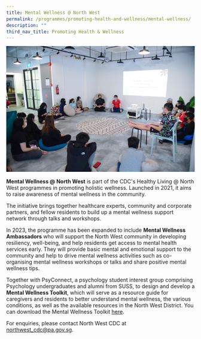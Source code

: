 ```yaml
---
title: Mental Wellness @ North West
permalink: /programmes/promoting-health-and-wellness/mental-wellness/
description: ""
third_nav_title: Promoting Health & Wellness
---
```

<meta name="description" content="Mental Wellness @ North West">

![](/images/Programmes/Promoting%20Health%20and%20Wellness/IMG026.jpg)

**Mental Wellness @ North West** is part of the CDC's Healthy Living @ North West programmes in promoting holistic wellness. Launched in 2021, it aims to raise awareness of mental wellness in the community.  
  
The initiative brings together healthcare experts, community and corporate partners, and fellow residents to build up a mental wellness support network through talks and workshops.

In 2023, the programme has been expanded to include **Mental Wellness Ambassadors** who will support the North West community in developing resiliency, well-being, and help residents get access to mental health services early. They will provide basic mental and emotional support to the community and help to drive mental wellness activities such as co-organising mental wellness workshops or talks and share positive mental wellness tips.

Together with PsyConnect, a psychology student interest group comprising Psychology undergraduates and alumni from SUSS, to design and develop a **Mental Wellness Toolkit**, which will serve as a resource guide for caregivers and residents to better understand mental wellness, the various conditions, as well as the available resources in the North West District. You can download the Mental Wellness Toolkit [here](/files/FA_NWCDC_MentalHealthToolkit.pdf).

 For enquiries, please contact North West CDC at [northwest\_cdc@pa.gov.sg](mailto:northwest_cdc@pa.gov.sg).